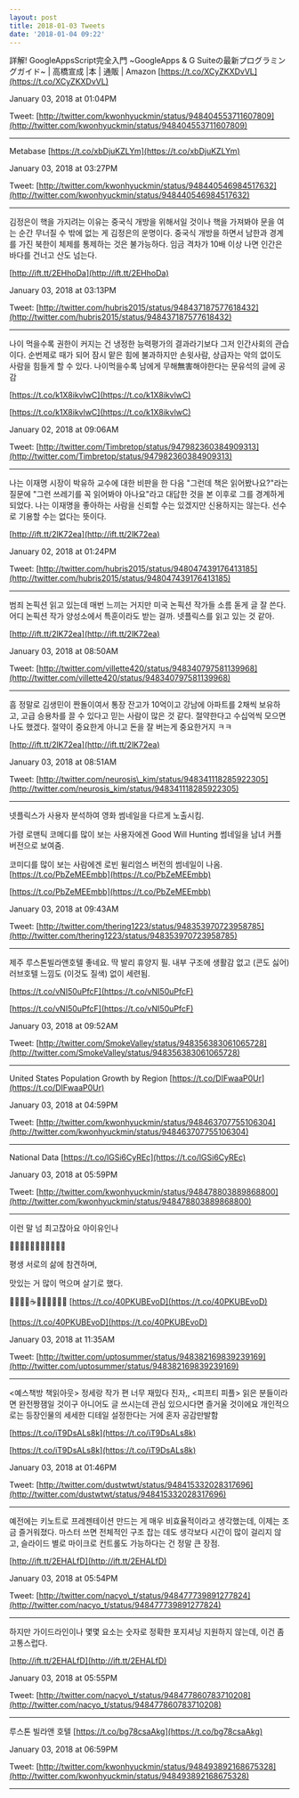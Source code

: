 ```yaml
---
layout: post
title: 2018-01-03 Tweets
date: '2018-01-04 09:22'
---
```


詳解! GoogleAppsScript完全入門 ~GoogleApps & G Suiteの最新プログラミングガイド~ \| 高橋宣成 \|本 \| 通販 \| Amazon [https://t.co/XCyZKXDvVL](https://t.co/XCyZKXDvVL)

January 03, 2018 at 01:04PM

Tweet: [http://twitter.com/kwonhyuckmin/status/948404553711607809](http://twitter.com/kwonhyuckmin/status/948404553711607809)

---

Metabase [https://t.co/xbDjuKZLYm](https://t.co/xbDjuKZLYm)

January 03, 2018 at 03:27PM

Tweet: [http://twitter.com/kwonhyuckmin/status/948440546984517632](http://twitter.com/kwonhyuckmin/status/948440546984517632)

---

김정은이 핵을 가지려는 이유는 중국식 개방을 위해서일 것이나 핵을 가져봐야 문을 여는 순간 무너질 수 밖에 없는 게 김정은의 운명이다. 중국식 개방을 하면서 남한과 경계를 가진 북한이 체제를 통제하는 것은 불가능하다. 임금 격차가 10배 이상 나면 인간은 바다를 건너고 산도 넘는다.

[http://ift.tt/2EHhoDa](http://ift.tt/2EHhoDa)

January 03, 2018 at 03:13PM

Tweet: [http://twitter.com/hubris2015/status/948437187577618432](http://twitter.com/hubris2015/status/948437187577618432)

---

나이 먹을수록 권한이 커지는 건 냉정한 능력평가의 결과라기보다 그저 인간사회의 관습이다. 순번제로 때가 되어 잠시 맡은 힘에 불과하지만 손윗사람, 상급자는 악의 없이도 사람을 힘들게 할 수 있다. 나이먹을수록 남에게 무해無害해야한다는 문유석의 글에 공감

[https://t.co/k1X8ikvlwC](https://t.co/k1X8ikvlwC)

[https://t.co/k1X8ikvlwC](https://t.co/k1X8ikvlwC)

January 02, 2018 at 09:06AM

Tweet: [http://twitter.com/Timbretop/status/947982360384909313](http://twitter.com/Timbretop/status/947982360384909313)

---

나는 이재명 시장이 박유하 교수에 대한 비판을 한 다음 "그런데 책은 읽어봤나요?"라는 질문에 "그런 쓰레기를 꼭 읽어봐야 아나요"라고 대답한 것을 본 이후로 그를 경계하게 되었다. 나는 이재명을 좋아하는 사람을 신뢰할 수는 있겠지만 신용하지는 않는다. 선수로 기용할 수는 없다는 뜻이다.

[http://ift.tt/2lK72ea](http://ift.tt/2lK72ea)

January 02, 2018 at 01:24PM

Tweet: [http://twitter.com/hubris2015/status/948047439176413185](http://twitter.com/hubris2015/status/948047439176413185)

---

범죄 논픽션 읽고 있는데 매번 느끼는 거지만 미국 논픽션 작가들 소름 돋게 글 잘 쓴다. 어디 논픽션 작가 양성소에서 특훈이라도 받는 걸까. 넷플릭스를 읽고 있는 것 같아.

[http://ift.tt/2lK72ea](http://ift.tt/2lK72ea)

January 03, 2018 at 08:50AM

Tweet: [http://twitter.com/villette420/status/948340797581139968](http://twitter.com/villette420/status/948340797581139968)

---

흠 정말로 김생민이 짠돌이여서 통장 잔고가 10억이고 강남에 아파트를 2채씩 보유하고, 고급 승용차를 끌 수 있다고 믿는 사람이 많은 것 같다. 절약한다고 수십억씩 모으면 나도 했겠다. 절약이 중요한게 아니고 돈을 잘 버는게 중요한거지 ㅋㅋ

[http://ift.tt/2lK72ea](http://ift.tt/2lK72ea)

January 03, 2018 at 08:51AM

Tweet: [http://twitter.com/neurosis\_kim/status/948341118285922305](http://twitter.com/neurosis_kim/status/948341118285922305)

---

넷플릭스가 사용자 분석하여 영화 썸네일을 다르게 노출시킴.

가령 로맨틱 코메디를 많이 보는 사용자에겐 Good Will Hunting 썸네일을 남녀 커플 버전으로 보여줌.

코미디를 많이 보는 사람에겐 로빈 윌리엄스 버전의 썸네일이 나옴. [https://t.co/PbZeMEEmbb](https://t.co/PbZeMEEmbb)

[https://t.co/PbZeMEEmbb](https://t.co/PbZeMEEmbb)

January 03, 2018 at 09:43AM

Tweet: [http://twitter.com/thering1223/status/948353970723958785](http://twitter.com/thering1223/status/948353970723958785)

---

제주 루스톤빌라앤호텔 좋네요. 딱 발리 휴양지 필. 내부 구조에 생활감 없고 \(콘도 싫어\) 러브호텔 느낌도 \(이것도 질색\) 없이 세련됨.

[https://t.co/vNI50uPfcF](https://t.co/vNI50uPfcF)

[https://t.co/vNI50uPfcF](https://t.co/vNI50uPfcF)

January 03, 2018 at 09:52AM

Tweet: [http://twitter.com/SmokeValley/status/948356383061065728](http://twitter.com/SmokeValley/status/948356383061065728)

---

United States Population Growth by Region [https://t.co/DIFwaaP0Ur](https://t.co/DIFwaaP0Ur)

January 03, 2018 at 04:59PM

Tweet: [http://twitter.com/kwonhyuckmin/status/948463707755106304](http://twitter.com/kwonhyuckmin/status/948463707755106304)

---

National Data [https://t.co/lGSi6CyREc](https://t.co/lGSi6CyREc)

January 03, 2018 at 05:59PM

Tweet: [http://twitter.com/kwonhyuckmin/status/948478803889868800](http://twitter.com/kwonhyuckmin/status/948478803889868800)

---

이런 말 넘 최고잖아요 아이유인나

🍕🍟🍞🧀🍝🍤🍦🍯🍮🍹🍨

평생 서로의 삶에 참견하며,

맛있는 거 많이 먹으며 살기로 했다.

🍜🍩🍯🍪☕🍭🍷🍛🍿🍗🌭 [https://t.co/40PKUBEvoD](https://t.co/40PKUBEvoD)

[https://t.co/40PKUBEvoD](https://t.co/40PKUBEvoD)

January 03, 2018 at 11:35AM

Tweet: [http://twitter.com/uptosummer/status/948382169839239169](http://twitter.com/uptosummer/status/948382169839239169)

---

&lt;예스책방 책읽아웃&gt; 정세랑 작가 편 너무 재밌다 진자,, &lt;피프티 피플&gt; 읽은 분들이라면 완전짱잼일 것이구 아니어도 글 쓰시는데 관심 있으시다면 즐거울 것이에요 개인적으로는 등장인물의 세세한 디테일 설정한다는 거에 혼자 공감만발함

[https://t.co/iT9DsALs8k](https://t.co/iT9DsALs8k)

[https://t.co/iT9DsALs8k](https://t.co/iT9DsALs8k)

January 03, 2018 at 01:46PM

Tweet: [http://twitter.com/dustwtwt/status/948415332028317696](http://twitter.com/dustwtwt/status/948415332028317696)

---

예전에는 키노트로 프레젠테이션 만드는 게 매우 비효율적이라고 생각했는데, 이제는 조금 즐거워졌다. 마스터 쓰면 전체적인 구조 잡는 데도 생각보다 시간이 많이 걸리지 않고, 슬라이드 별로 마이크로 컨트롤도 가능하다는 건 정말 큰 장점.

[http://ift.tt/2EHALfD](http://ift.tt/2EHALfD)

January 03, 2018 at 05:54PM

Tweet: [http://twitter.com/nacyo\_t/status/948477739891277824](http://twitter.com/nacyo_t/status/948477739891277824)

---

하지만 가이드라인이나 몇몇 요소는 숫자로 정확한 포지셔닝 지원하지 않는데, 이건 좀 고통스럽다.

[http://ift.tt/2EHALfD](http://ift.tt/2EHALfD)

January 03, 2018 at 05:55PM

Tweet: [http://twitter.com/nacyo\_t/status/948477860783710208](http://twitter.com/nacyo_t/status/948477860783710208)

---

루스톤 빌라앤 호텔 [https://t.co/bg78csaAkg](https://t.co/bg78csaAkg)

January 03, 2018 at 06:59PM

Tweet: [http://twitter.com/kwonhyuckmin/status/948493892168675328](http://twitter.com/kwonhyuckmin/status/948493892168675328)

---

